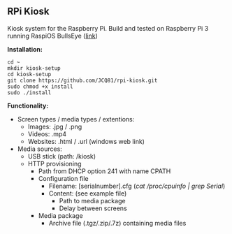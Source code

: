 ## RPi Kiosk

Kiosk system for the Raspberry Pi. Build and tested on Raspberry Pi 3 running RaspiOS BullsEye ([link](https://downloads.raspberrypi.org/raspios_full_armhf/images/raspios_full_armhf-2022-01-28/))

**Installation:**

    cd ~
    mkdir kiosk-setup
    cd kiosk-setup
    git clone https://github.com/JCQ81/rpi-kiosk.git
    sudo chmod +x install
    sudo ./install

**Functionality:**
 - Screen types / media types / extentions:
	 - Images: .jpg / .png
	 - Videos: .mp4
	 - Websites: .html / .url (windows web link)
 - Media sources:
	 - USB stick (path: /kiosk)
	 - HTTP provisioning
		 - Path from DHCP option 241 with name CPATH
		 - Configuration file 
		 	- Filename: [serialnumber].cfg (*cat /proc/cpuinfo | grep Serial*)
		 	- Content: (see example file)
		 		- Path to media package 
				- Delay between screens
		- Media package
			- Archive file (.tgz/.zip/.7z) containing media files
